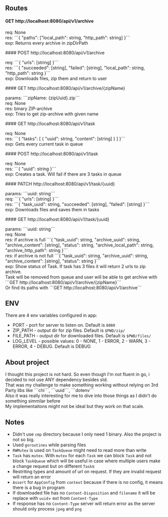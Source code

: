 ## Routes
#### GET http://localhost:8080/api/v1/archive
<p>
req: None <br/>
res: ```{ "paths": ["local_path": string, "http_path": string] }``` <br/>
exp: Returns every archive in zipDirPath<br/>
<p/>
#### POST http://localhost:8080/api/v1/archive
<p>
req: ```{ "urls": [string] }``` <br/>
res: ```{ "succeeded": [string], "failed": [string], "local_path": string, "http_path": string }``` <br/>
exp: Downloads files, zip them and return to user<br/>
<p/>
#### GET http://localhost:8080/api/v1/archive/{zipName}
<p>
params: ```zipName: {zipUuid}.zip``` <br/>
req: None <br/>
res: binary ZIP-archive <br/>
exp: Tries to get zip-archive with given name<br/>
<p/>
#### GET http://localhost:8080/api/v1/task
<p>
req: None <br/>
res: ```{ "tasks": [ { "uuid": string, "content": [string] } ] }``` <br/>
exp: Gets every current task in queue<br/>
<p/>
#### POST http://localhost:8080/api/v1/task
<p>
req: None <br/>
res: ```{ "uuid": string }``` <br/>
exp: Creates a task. Will fail if there are 3 tasks in queue<br/>
<p/>
#### PATCH http://localhost:8080/api/v1/task/{uuid}
<p>
params: ```uuid: string``` <br/>
req: ```{ "urls": [string] }``` <br/>
res: ```{ "task_uuid": string, "succeeded": [string], "failed": [string] }``` <br/>
exp: Downloads files and saves them in tasks<br/>
<p/>
#### GET http://localhost:8080/api/v1/task/{uuid}
<p>
params: ```uuid: string```<br/>
req: None <br/>
res: if archive is full ```{ "task_uuid": string, "archive_uuid": string, "archive_content": [string], "status": string, "archive_local_path": string, "archive_http_path": string }```<br/>
res: if archive is not full ```{ "task_uuid": string, "archive_uuid": string, "archive_content": [string], "status": string }```<br/>
exp: Show status of Task. If task has 3 files it will return 2 urls to zip archive.<br/>
Task will be removed from queue and user will be able to get archive with ```GET http://localhost:8080/api/v1/archive/{zipName}```<br/>
Or find its paths with ```GET http://localhost:8080/api/v1/archive```<br/>
<p/>

## ENV
<p>
There are 4 env variables configured in app:<br/>
</p>

- PORT - port for server to listen on. Default is `8080`
- ZIP_PATH - output dir for zip files. Default is `$PWD/zip/`
- FILE_PATH - output dir for downloaded files. Default is `$PWD/files/`
- LOG_LEVEL - possible values: 0 - NONE, 1 - ERROR, 2 - WARN, 3 - ERROR, 4 - DEBUG. Default is DEBUG

## About project
<p>
I thought this project is not hard. So even though I'm not fluent in go, i decided to not use ANY dependency besides std.<br/>
That was my challenge to make something working without relying on 3rd Party libs like ```chi```, ```uuid```, ```dotenv```<br/>
Also it was really interesting for me to dive into those things as I didn't do something simmilar before<br/>
My implementaitons might not be ideal but they work on that scale.
</p>

## Notes
- Didn't use `cmp` directory because I only need 1 binary. Also the project is not so big.
- Used `goroutines` while parsing files
- `RWMutex` is used on `TaskQueue` might need to read more than write
- `Task` has `mutex`. With `mutex` for each `Task` we can block `Task` and not block `TaskQueue`
which will be useful in case where multiple users make a change request but on different `Task`s
- Restriting types and amount of url on request. If they are invalid request will return an error
- `Assert` for `AppConfig` from `context` because if there is no config, it means there is a bug in program
- If downloaded file has no `Content-Disposition` and `filename` it will be replace with `uuid`+ ext from `Content-Type`
- If response has no `Content-Type` server will return error as the server should only process `jpeg` and `png`
